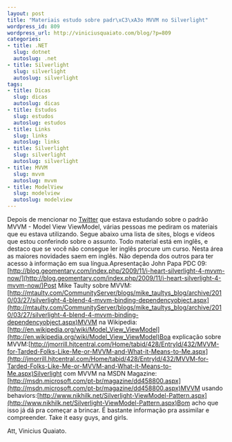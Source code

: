 ```yaml
--- 
layout: post
title: "Materiais estudo sobre padr\xC3\xA3o MVVM no Silverlight"
wordpress_id: 809
wordpress_url: http://viniciusquaiato.com/blog/?p=809
categories: 
- title: .NET
  slug: dotnet
  autoslug: .net
- title: Silverlight
  slug: silverlight
  autoslug: silverlight
tags: 
- title: Dicas
  slug: dicas
  autoslug: dicas
- title: Estudos
  slug: estudos
  autoslug: estudos
- title: Links
  slug: links
  autoslug: links
- title: Silverlight
  slug: silverlight
  autoslug: silverlight
- title: MVVM
  slug: mvvm
  autoslug: mvvm
- title: ModelView
  slug: modelview
  autoslug: modelview
---
```

Depois de mencionar no [Twitter](http://twitter.com/vquaiato) que estava estudando sobre o padrão MVVM - Model View ViewModel, várias pessoas me pediram os materiais que eu estava utilizando. Segue abaixo uma lista de sites, blogs e vídeos que estou conferindo sobre o assunto. Todo material está em inglês, e destaco que se você não consegue ler inglês procure um curso. Nesta área as maiores novidades saem em inglês. Não dependa dos outros para ter acesso à informação em sua língua.Apresentação John Papa PDC 09:[http://blog.geomentary.com/index.php/2009/11/i-heart-silverlight-4-mvvm-now/](http://blog.geomentary.com/index.php/2009/11/i-heart-silverlight-4-mvvm-now/)Post Mike Taulty sobre MVVM:[http://mtaulty.com/CommunityServer/blogs/mike_taultys_blog/archive/2010/03/27/silverlight-4-blend-4-mvvm-binding-dependencyobject.aspx](http://mtaulty.com/CommunityServer/blogs/mike_taultys_blog/archive/2010/03/27/silverlight-4-blend-4-mvvm-binding-dependencyobject.aspx)MVVM na Wikipedia:[http://en.wikipedia.org/wiki/Model_View_ViewModel](http://en.wikipedia.org/wiki/Model_View_ViewModel)Boa explicação sobre MVVM:[http://jmorrill.hjtcentral.com/Home/tabid/428/EntryId/432/MVVM-for-Tarded-Folks-Like-Me-or-MVVM-and-What-it-Means-to-Me.aspx](http://jmorrill.hjtcentral.com/Home/tabid/428/EntryId/432/MVVM-for-Tarded-Folks-Like-Me-or-MVVM-and-What-it-Means-to-Me.aspx)Silverlight com MVVM na MSDN Magazine:[http://msdn.microsoft.com/pt-br/magazine/dd458800.aspx](http://msdn.microsoft.com/pt-br/magazine/dd458800.aspx)MVVM usando behaviors:[http://www.nikhilk.net/Silverlight-ViewModel-Pattern.aspx](http://www.nikhilk.net/Silverlight-ViewModel-Pattern.aspx)Bom acho que isso já dá pra começar a brincar. É bastante informação pra assimilar e compreender. Take it easy guys, and girls.

Att,
Vinicius Quaiato. 
